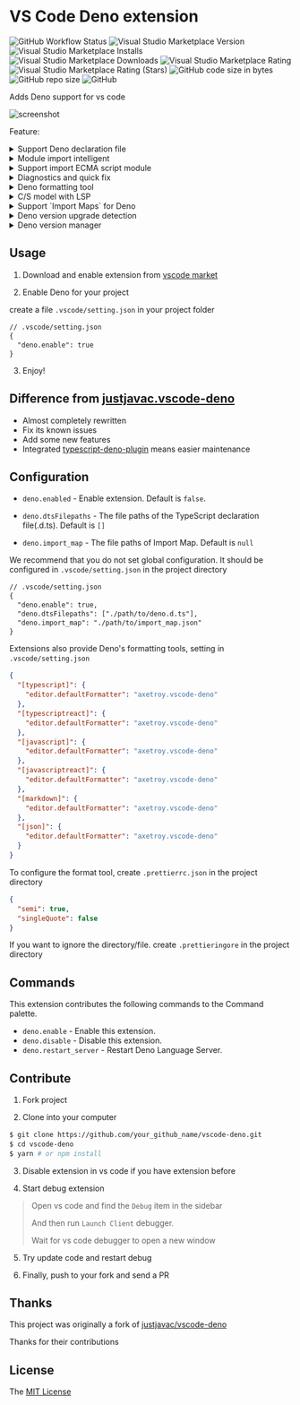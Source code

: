 # VS Code Deno extension

![GitHub Workflow Status](https://img.shields.io/github/workflow/status/axetroy/vscode-deno/build)
![Visual Studio Marketplace Version](https://img.shields.io/visual-studio-marketplace/v/axetroy.vscode-deno)
![Visual Studio Marketplace Installs](https://img.shields.io/visual-studio-marketplace/i/axetroy.vscode-deno)
![Visual Studio Marketplace Downloads](https://img.shields.io/visual-studio-marketplace/d/axetroy.vscode-deno)
![Visual Studio Marketplace Rating](https://img.shields.io/visual-studio-marketplace/r/axetroy.vscode-deno)
![Visual Studio Marketplace Rating (Stars)](https://img.shields.io/visual-studio-marketplace/stars/axetroy.vscode-deno)
![GitHub code size in bytes](https://img.shields.io/github/languages/code-size/axetroy/vscode-deno)
![GitHub repo size](https://img.shields.io/github/repo-size/axetroy/vscode-deno)
![GitHub](https://img.shields.io/github/license/axetroy/vscode-deno)

Adds Deno support for vs code

![screenshot](screenshot/screenshot.gif)

Feature:

<details><summary>Support Deno declaration file</summary>

![Deno Support](screenshot/deno.gif)

</details>

<details><summary>Module import intelligent</summary>

![Import](screenshot/import.gif)

</details>

<details><summary>Support import ECMA script module</summary>

![Import](screenshot/ecma.gif)

</details>

<details><summary>Diagnostics and quick fix</summary>

![Diagnostics](screenshot/diagnostics.gif)

</details>

<details><summary>Deno formatting tool</summary>

![Format](screenshot/format.gif)

</details>

<details><summary>C/S model with LSP</summary>

The extension separate Client/Server with LSP

This means that complicated problems are handled on the server side

Extension won't block your vscode

![Process](screenshot/process.png)

</details>

<details><summary>Support `Import Maps` for Deno</summary>

![Format](screenshot/import_map.gif)

</details>

<details><summary>Deno version upgrade detection</summary>

TODO

</details>

<details><summary>Deno version manager</summary>

Investigating integration into extension

We recommend you using [dvm](https://github.com/axetroy/dvm) for manager Deno version.

</details>

## Usage

1. Download and enable extension from [vscode market](https://marketplace.visualstudio.com/items?itemName=axetroy.vscode-deno)

2. Enable Deno for your project

create a file `.vscode/setting.json` in your project folder

```json5
// .vscode/setting.json
{
  "deno.enable": true
}
```

3. Enjoy!

## Difference from [justjavac.vscode-deno](https://github.com/justjavac/vscode-deno)

- Almost completely rewritten
- Fix its known issues
- Add some new features
- Integrated [typescript-deno-plugin](typescript-deno-plugin) means easier maintenance

## Configuration

- `deno.enabled` - Enable extension. Default is `false`.

- `deno.dtsFilepaths` - The file paths of the TypeScript declaration file(.d.ts). Default is `[]`

- `deno.import_map` - The file paths of Import Map. Default is `null`

We recommend that you do not set global configuration. It should be configured in `.vscode/setting.json` in the project directory

```json5
// .vscode/setting.json
{
  "deno.enable": true,
  "deno.dtsFilepaths": ["./path/to/deno.d.ts"],
  "deno.import_map": "./path/to/import_map.json"
}
```

Extensions also provide Deno's formatting tools, setting in `.vscode/setting.json`

```json
{
  "[typescript]": {
    "editor.defaultFormatter": "axetroy.vscode-deno"
  },
  "[typescriptreact]": {
    "editor.defaultFormatter": "axetroy.vscode-deno"
  },
  "[javascript]": {
    "editor.defaultFormatter": "axetroy.vscode-deno"
  },
  "[javascriptreact]": {
    "editor.defaultFormatter": "axetroy.vscode-deno"
  },
  "[markdown]": {
    "editor.defaultFormatter": "axetroy.vscode-deno"
  },
  "[json]": {
    "editor.defaultFormatter": "axetroy.vscode-deno"
  }
}
```

To configure the format tool, create `.prettierrc.json` in the project directory

```json
{
  "semi": true,
  "singleQuote": false
}
```

If you want to ignore the directory/file. create `.prettieringore` in the project directory

## Commands

This extension contributes the following commands to the Command palette.

- `deno.enable` - Enable this extension.
- `deno.disable` - Disable this extension.
- `deno.restart_server` - Restart Deno Language Server.

## Contribute

1. Fork project

2. Clone into your computer

```bash
$ git clone https://github.com/your_github_name/vscode-deno.git
$ cd vscode-deno
$ yarn # or npm install
```

3. Disable extension in vs code if you have extension before

4. Start debug extension

> Open vs code and find the `Debug` item in the sidebar
>
> And then run `Launch Client` debugger.
>
> Wait for vs code debugger to open a new window

5. Try update code and restart debug

6. Finally, push to your fork and send a PR

## Thanks

This project was originally a fork of [justjavac/vscode-deno](https://github.com/justjavac/vscode-deno)

Thanks for their contributions

## License

The [MIT License](LICENSE)
